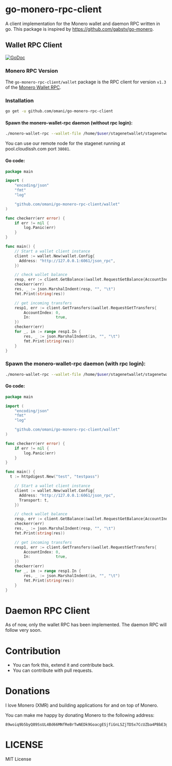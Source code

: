 # go-monero-rpc-client

A client implementation for the Monero wallet and daemon RPC written in go.
This package is inspired by https://github.com/gabstv/go-monero.

## Wallet RPC Client

[![GoDoc](https://godoc.org/github.com/omani/go-monero-rpc-client/wallet?status.svg)](https://godoc.org/github.com/omani/go-monero-rpc-client/wallet)

### Monero RPC Version
The ```go-monero-rpc-client/wallet``` package is the RPC client for version `v1.3` of the [Monero Wallet RPC](https://www.getmonero.org/resources/developer-guides/wallet-rpc.html).

### Installation

```sh
go get -u github.com/omani/go-monero-rpc-client
```

#### Spawn the monero-wallet-rpc daemon (without rpc login):

```sh
./monero-wallet-rpc --wallet-file /home/$user/stagenetwallet/stagenetwallet --daemon-address pool.cloudissh.com:38081 --stagenet --rpc-bind-port 6061 --password 'mystagenetwalletpassword' --disable-rpc-login
```
You can use our remote node for the stagenet running at pool.cloudissh.com port `38081`.

#### Go code:

```Go
package main

import (
	"encoding/json"
	"fmt"
	"log"

	"github.com/omani/go-monero-rpc-client/wallet"
)

func checkerr(err error) {
	if err != nil {
		log.Panic(err)
	}
}

func main() {
	// Start a wallet client instance
	client := wallet.New(wallet.Config{
      Address: "http://127.0.0.1:6061/json_rpc",
	})

	// check wallet balance
	resp, err := client.GetBalance(&wallet.RequestGetBalance{AccountIndex: 0})
	checkerr(err)
	res, _ := json.MarshalIndent(resp, "", "\t")
	fmt.Print(string(res))

	// get incoming transfers
	resp1, err := client.GetTransfers(&wallet.RequestGetTransfers{
		AccountIndex: 0,
		In:           true,
	})
	checkerr(err)
	for _, in := range resp1.In {
		res, _ := json.MarshalIndent(in, "", "\t")
		fmt.Print(string(res))
	}
}
```

### Spawn the monero-wallet-rpc daemon (with rpc login):

```sh
./monero-wallet-rpc --wallet-file /home/$user/stagenetwallet/stagenetwallet --daemon-address pool.cloudissh.com:38081 --stagenet --rpc-bind-port 6061 --password 'mystagenetwalletpassword' --rpc-login test:testpass
```

#### Go code:

```Go
package main

import (
	"encoding/json"
	"fmt"
	"log"

	"github.com/omani/go-monero-rpc-client/wallet"
)

func checkerr(err error) {
	if err != nil {
		log.Panic(err)
	}
}

func main() {
  t := httpdigest.New("test", "testpass")

	// Start a wallet client instance
	client := wallet.New(wallet.Config{
      Address: "http://127.0.0.1:6061/json_rpc",
      Transport: t,
	})

	// check wallet balance
	resp, err := client.GetBalance(&wallet.RequestGetBalance{AccountIndex: 0})
	checkerr(err)
	res, _ := json.MarshalIndent(resp, "", "\t")
	fmt.Print(string(res))

	// get incoming transfers
	resp1, err := client.GetTransfers(&wallet.RequestGetTransfers{
		AccountIndex: 0,
		In:           true,
	})
	checkerr(err)
	for _, in := range resp1.In {
		res, _ := json.MarshalIndent(in, "", "\t")
		fmt.Print(string(res))
	}
}
```

# Daemon RPC Client

As of now, only the wallet RPC has been implemented. The daemon RPC will follow very soon.

# Contribution
* You can fork this, extend it and contribute back.
* You can contribute with pull requests.

# Donations
I love Monero (XMR) and building applications for and on top of Monero.

You can make me happy by donating Monero to the following address:

```
89woiq9b5byQ89SsUL4Bd66MNfReBrTwNEDk9GoacgESjfiGnLSZjTD5x7CcUZba4PBbE3gUJRQyLWD4Akz8554DR4Lcyoj
```

# LICENSE
MIT License